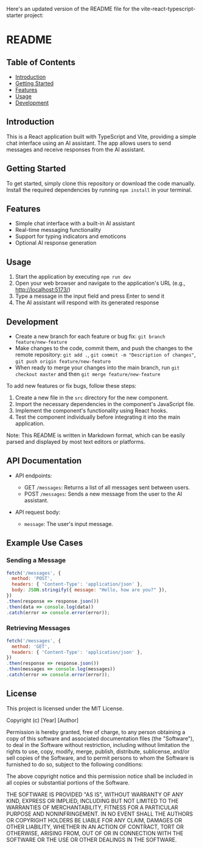 Here's an updated version of the README file for the vite-react-typescript-starter project:

README
================

Table of Contents
-----------------

*   [Introduction](#introduction)
*   [Getting Started](#getting-started)
*   [Features](#features)
*   [Usage](#usage)
*   [Development](#development)

Introduction
------------

This is a React application built with TypeScript and Vite, providing a simple chat interface using an AI assistant. The app allows users to send messages and receive responses from the AI assistant.

Getting Started
---------------

To get started, simply clone this repository or download the code manually. Install the required dependencies by running `npm install` in your terminal.

Features
---------

*   Simple chat interface with a built-in AI assistant
*   Real-time messaging functionality
*   Support for typing indicators and emoticons
*   Optional AI response generation

Usage
-----

1.  Start the application by executing `npm run dev`
2.  Open your web browser and navigate to the application's URL (e.g., [http://localhost:5173/](http://localhost:5173/))
3.  Type a message in the input field and press Enter to send it
4.  The AI assistant will respond with its generated response

Development
------------

*   Create a new branch for each feature or bug fix: `git branch feature/new-feature`
*   Make changes to the code, commit them, and push the changes to the remote repository: `git add .`, `git commit -m "Description of changes"`, `git push origin feature/new-feature`
*   When ready to merge your changes into the main branch, run `git checkout master` and then `git merge feature/new-feature`

To add new features or fix bugs, follow these steps:

1.  Create a new file in the `src` directory for the new component.
2.  Import the necessary dependencies in the component's JavaScript file.
3.  Implement the component's functionality using React hooks.
4.  Test the component individually before integrating it into the main application.

Note: This README is written in Markdown format, which can be easily parsed and displayed by most text editors or platforms.

API Documentation
-----------------

*   API endpoints:

    *   GET `/messages`: Returns a list of all messages sent between users.
    *   POST `/messages`: Sends a new message from the user to the AI assistant.
*   API request body:
    +   `message`: The user's input message.

Example Use Cases
-----------------

### Sending a Message

```javascript
fetch('/messages', {
  method: 'POST',
  headers: { 'Content-Type': 'application/json' },
  body: JSON.stringify({ message: "Hello, how are you?" }),
})
.then(response => response.json())
.then(data => console.log(data))
.catch(error => console.error(error));
```

### Retrieving Messages

```javascript
fetch('/messages', {
  method: 'GET',
  headers: { 'Content-Type': 'application/json' },
})
.then(response => response.json())
.then(messages => console.log(messages))
.catch(error => console.error(error));
```

License
-------

This project is licensed under the MIT License.

Copyright (c) [Year] [Author]

Permission is hereby granted, free of charge, to any person obtaining a copy of this software and associated documentation files (the "Software"), to deal in the Software without restriction, including without limitation the rights to use, copy, modify, merge, publish, distribute, sublicense, and/or sell copies of the Software, and to permit persons to whom the Software is furnished to do so, subject to the following conditions:

The above copyright notice and this permission notice shall be included in all copies or substantial portions of the Software.

THE SOFTWARE IS PROVIDED "AS IS", WITHOUT WARRANTY OF ANY KIND, EXPRESS OR IMPLIED, INCLUDING BUT NOT LIMITED TO THE WARRANTIES OF MERCHANTABILITY, FITNESS FOR A PARTICULAR PURPOSE AND NONINFRINGEMENT. IN NO EVENT SHALL THE AUTHORS OR COPYRIGHT HOLDERS BE LIABLE FOR ANY CLAIM, DAMAGES OR OTHER LIABILITY, WHETHER IN AN ACTION OF CONTRACT, TORT OR OTHERWISE, ARISING FROM, OUT OF OR IN CONNECTION WITH THE SOFTWARE OR THE USE OR OTHER DEALINGS IN THE SOFTWARE.
